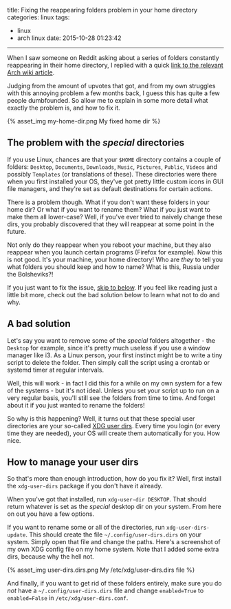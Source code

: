 title: Fixing the reappearing folders problem in your home directory
categories: linux
tags:
  - linux
  - arch linux
date: 2015-10-28 01:23:42
---

When I saw someone on Reddit asking about a series of folders constantly reappearing in their home directory, I replied with a quick [link to the relevant Arch wiki article](https://wiki.archlinux.org/index.php/Xdg_user_directories).

Judging from the amount of upvotes that got, and from my own struggles with this annoying problem a few months back, I guess this has quite a few people dumbfounded. So allow me to explain in some more detail what exactly the problem is, and how to fix it.

{% asset_img my-home-dir.png My fixed home dir %}

<!-- more -->

## The problem with the *special* directories

If you use Linux, chances are that your `$HOME` directory contains a couple of folders: `Desktop`, `Documents`, `Downloads`, `Music`, `Pictures`, `Public`, `Videos` and possibly `Templates` (or translations of these). These directories were there when you first installed your OS, they've got pretty little custom icons in GUI file managers, and they're set as default destinations for certain actions.

There is a problem though. What if you don't want these folders in your home dir? Or what if you want to rename them? What if you just want to make them all lower-case? Well, if you've ever tried to naively change these dirs, you probably discovered that they will reappear at some point in the future.

Not only do they reappear when you reboot your machine, but they also reappear when you launch certain programs (Firefox for example). Now this is not good. It's your machine, your home directory! Who are *they* to tell you what folders you should keep and how to name? What is this, Russia under the Bolsheviks?!

If you just want to fix the issue, [skip to below](#How_to_manage_your_user_dirs). If you feel like reading just a little bit more, check out the bad solution below to learn what not to do and why.

## A bad solution

Let's say you want to remove some of the *special* folders altogether - the `Desktop` for example, since it's pretty much useless if you use a window manager like i3. As a Linux person, your first instinct might be to write a tiny script to delete the folder. Then simply call the script using a crontab or systemd timer at regular intervals.

Well, this will work - in fact I did this for a while on my own system for a few of the systems - but it's not ideal. Unless you set your script up to run on a very regular basis, you'll still see the folders from time to time. And forget about it if you just wanted to rename the folders!

So why is this happening? Well, it turns out that these special user directories are your so-called [XDG user dirs](http://freedesktop.org/wiki/Software/xdg-user-dirs/). Every time you login (or every time they are needed), your OS will create them automatically for you. How nice.

## How to manage your user dirs

So that's more than enough introduction, how do you fix it? Well, first install the `xdg-user-dirs` package if you don't have it already.

When you've got that installed, run `xdg-user-dir DESKTOP`. That should return whatever is set as the *special* desktop dir on your system. From here on out you have a few options.

If you want to rename some or all of the directories, run `xdg-user-dirs-update`. This should create the file `~/.config/user-dirs.dirs` on your system. Simply open that file and change the paths. Here's a screenshot of my own XDG config file on my home system. Note that I added some extra dirs, because why the hell not.

{% asset_img user-dirs.dirs.png My /etc/xdg/user-dirs.dirs file %}

And finally, if you want to get rid of these folders entirely, make sure you do *not* have a `~/.config/user-dirs.dirs` file and change `enabled=True` to `enabled=False` in `/etc/xdg/user-dirs.conf`.
